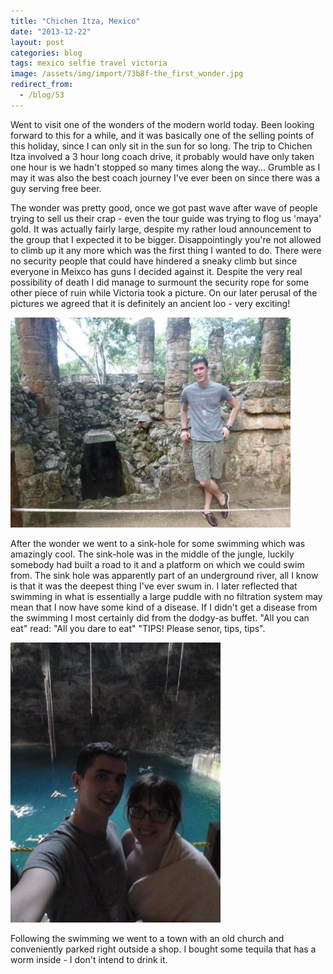```yaml
---
title: "Chichen Itza, Mexico"
date: "2013-12-22"
layout: post
categories: blog
tags: mexico selfie travel victoria
image: /assets/img/import/73b8f-the_first_wonder.jpg
redirect_from:
  - /blog/53
---
```


Went to visit one of the wonders of the modern world today. Been looking forward to this for a while, and it was basically one of the selling points of this holiday, since I can only sit in the sun for so long. The trip to Chichen Itza involved a 3 hour long coach drive, it probably would have only taken one hour is we hadn't stopped so many times along the way... Grumble as I may it was also the best coach journey I've ever been on since there was a guy serving free beer.

The wonder was pretty good, once we got past wave after wave of people trying to sell us their crap - even the tour guide was trying to flog us 'maya' gold. It was actually fairly large, despite my rather loud announcement to the group that I expected it to be bigger. Disappointingly you're not allowed to climb up it any more which was the first thing I wanted to do. There were no security people that could have hindered a sneaky climb but since everyone in Meixco has guns I decided against it. Despite the very real possibility of death I did manage to surmount the security rope for some other piece of ruin while Victoria took a picture. On our later perusal of the pictures we agreed that it is definitely an ancient loo - very exciting!

![the_maya_loo](/assets/img/import/5f98b-the_maya_loo.jpg)

After the wonder we went to a sink-hole for some swimming which was amazingly cool. The sink-hole was in the middle of the jungle, luckily somebody had built a road to it and a platform on which we could swim from. The sink hole was apparently part of an underground river, all I know is that it was the deepest thing I've ever swum in. I later reflected that swimming in what is essentially a large puddle with no filtration system may mean that I now have some kind of a disease. If I didn't get a disease from the swimming I most certainly did from the dodgy-as buffet. "All you can eat" read: "All you dare to eat" "TIPS! Please senor, tips, tips".

![mexico_sink_hole](/assets/img/import/893c5-mexico_sink_hole.jpg)

Following the swimming we went to a town with an old church and conveniently parked right outside a shop. I bought some tequila that has a worm inside - I don't intend to drink it.
